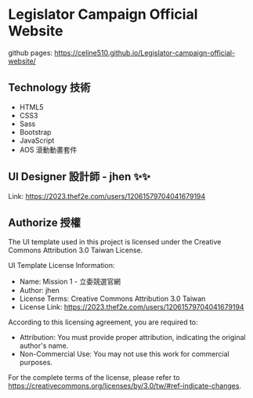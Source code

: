 # Legislator Campaign Official Website
github pages: https://celine510.github.io/Legislator-campaign-official-website/

## Technology 技術
- HTML5
- CSS3
- Sass
- Bootstrap
- JavaScript
- AOS 滾動動畫套件
## UI Designer 設計師 - jhen ✨✨
Link: https://2023.thef2e.com/users/12061579704041679194
## Authorize 授權
The UI template used in this project is licensed under the Creative Commons Attribution 3.0 Taiwan License.

UI Template License Information:
- Name: Mission 1 - 立委競選官網
- Author: jhen
- License Terms: Creative Commons Attribution 3.0 Taiwan
- License Link: https://2023.thef2e.com/users/12061579704041679194

According to this licensing agreement, you are required to:
- Attribution: You must provide proper attribution, indicating the original author's name.
- Non-Commercial Use: You may not use this work for commercial purposes.

For the complete terms of the license, please refer to https://creativecommons.org/licenses/by/3.0/tw/#ref-indicate-changes.

